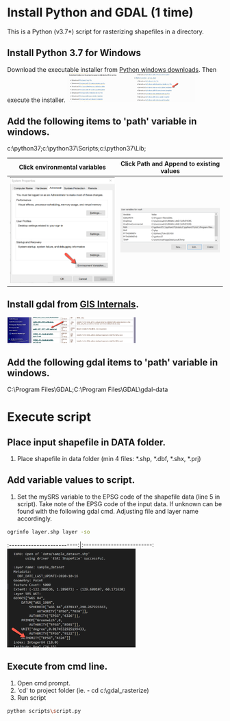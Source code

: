 # Install Python and GDAL (1 time)

This is a Python (v3.7*) script for rasterizing shapefiles in a directory.

## Install Python 3.7 for Windows
Download the executable installer from [Python windows downloads](https://www.python.org/downloads/windows/). Then execute the installer. 
<img src="/images/python_windows.png" width="300" title="Proj4 link">

## Add the following items to 'path' variable in windows.
c:\python37;c:\python37\Scripts;c:\python37\Lib;

Click environmental variables |  Click Path and Append to existing values
:-------------------------:|:-------------------------:
<img src="/images/path1.png" width="300" title="Proj4 link"> | <img src="/images/path2.png" width="300" title="Proj4 link">


## Install gdal from [GIS Internals](https://www.gisinternals.com/query.html?content=filelist&file=release-1911-x64-gdal-2-4-4-mapserver-7-4-3.zip).
<img src="/images/gdal1.png" width="300" title="Proj4 link">

## Add the following gdal items to 'path' variable in windows.
C:\Program Files\GDAL;C:\Program Files\GDAL\gdal-data

# Execute script

## Place input shapefile in DATA folder.
1) Place shapefile in data folder (min 4 files: *.shp, *.dbf, *.shx, *.prj)

## Add variable values to script.
1) Set the mySRS variable to the EPSG code of the shapefile data (line 5 in script).
Take note of the EPSG code of the input data. If unknown can be found with the following gdal cmd. Adjusting file and layer name accordingly.
```bash
ogrinfo layer.shp layer -so 
``` 
:-------------------------:|:-------------------------:
<img src="/images/epsg.png" width="300" title="Proj4 link">

## Execute from cmd line.
1) Open cmd prompt.
2) 'cd' to project folder (ie. - cd c:\gdal_rasterize) 
3) Run script
```bash
python scripts\script.py
```